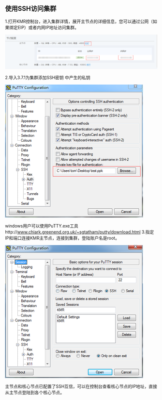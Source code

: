 ## 使用SSH访问集群

1.打开KMR控制台，进入集群详情，展开主节点的详细信息，您可以通过公网（如果绑定EIP）或者内网IP地址访问集群。

![绑定EIP](./images/fwjq1.png)

2.导入3.7.1为集群添加SSH密钥 中产生的私钥

![导入私钥](./images/fwjq2.png)

windows用户可以使用PuTTY.exe工具http://www.chiark.greenend.org.uk/~sgtatham/putty/download.html
3.指定IP和端口连接KMR主节点，连接到集群，登陆账户名是root。

![连接到集群](./images/fwjq3.png)

主节点和核心节点已配置了SSH互信，可以在控制台查看核心节点的IP地址，直接从主节点登陆到各个核心节点。